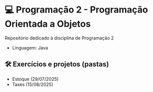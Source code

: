 # 💻 Programação 2 - Programação Orientada a Objetos

Repositório dedicado à disciplina de Programação 2
- Linguagem: Java

## 🛠️ Exercícios e projetos (pastas)
- Estoque (29/07/2025)
- Taxes (15/08/2025)
